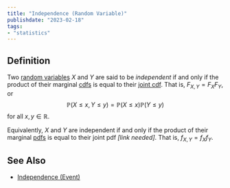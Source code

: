 ```yaml
---
title: "Independence (Random Variable)"
publishdate: "2023-02-18"
tags:
- "statistics"
---
```


## Definition
Two [random variables](statistics/random-variable.md) $X$ and $Y$ are said to be *independent* if and only if the product of their marginal [cdfs](statistics/cumulative-distribution-function.md) is equal to their [joint cdf](statistics/joint-cumulative-distribution-function.md). That is, $F_{X, Y} = F_XF_Y$, or
$$\mathbb{P}(X \leq x, Y \leq y) = \mathbb{P}(X \leq x)\mathbb{P}(Y \leq y)$$
for all $x, y \in \mathbb{R}$.

Equivalently, $X$ and $Y$ are independent if and only if the product of their marginal [pdfs](statistics/probability-density-function.md) is equal to their joint pdf *\[link needed\]*. That is, $f_{X, Y} = f_X f_Y$.

## See Also
- [Independence (Event)](statistics/independence-(event).md)
